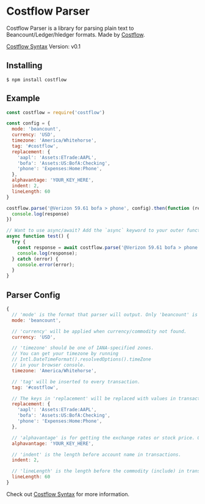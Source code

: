 # Costflow Parser

Costflow Parser is a library for parsing plain text to Beancount/Ledger/hledger formats. Made by [Costflow](https://www.costflow.io/).

[Costflow Syntax](https://github.com/costflow/syntax) Version: v0.1



## Installing

```
$ npm install costflow
```

## Example

```javascript
const costflow = require('costflow')

const config = {
  mode: 'beancount',
  currency: 'USD',
  timezone: 'America/Whitehorse',
  tag: '#costflow',
  replacement: {
    'aapl': 'Assets:ETrade:AAPL',
    'bofa': 'Assets:US:BofA:Checking',
    'phone': 'Expenses:Home:Phone',
  },
  alphavantage: 'YOUR_KEY_HERE',
  indent: 2,
  lineLength: 60
}

costflow.parse('@Verizon 59.61 bofa > phone', config).then(function (response) {
  console.log(response)
})

// Want to use async/await? Add the `async` keyword to your outer function/method.
async function test() {
  try {
    const response = await costflow.parse('@Verizon 59.61 bofa > phone', config)
    console.log(response);
  } catch (error) {
    console.error(error);
  }
}
```

## Parser Config
```javascript
{
  // 'mode' is the format that parser will output. Only 'beancount' is available in Costflow Syntax V0.1.
  mode: 'beancount',

  // 'currency' will be applied when currency/commodity not found.
  currency: 'USD',

  // 'timezone' should be one of IANA-specified zones.
  // You can get your timezone by running
  // Intl.DateTimeFormat().resolvedOptions().timeZone
  // in your browser console.
  timezone: 'America/Whitehorse',

  // 'tag' will be inserted to every transaction.
  tag: '#costflow',

  // The keys in 'replacement' will be replaced with values in transactions.
  replacement: {
    'aapl': 'Assets:ETrade:AAPL',
    'bofa': 'Assets:US:BofA:Checking',
    'phone': 'Expenses:Home:Phone',
  },

  // 'alphavantage' is for getting the exchange rates or stock price. Get your key here https://www.alphavantage.co/support/
  alphavantage: 'YOUR_KEY_HERE',

  // 'indent' is the length before account name in transactions.
  indent: 2,

  // 'lineLength' is the length before the commodity (include) in transactions.
  lineLength: 60
}
```


Check out [Costflow Syntax](https://github.com/costflow/syntax) for more information.

